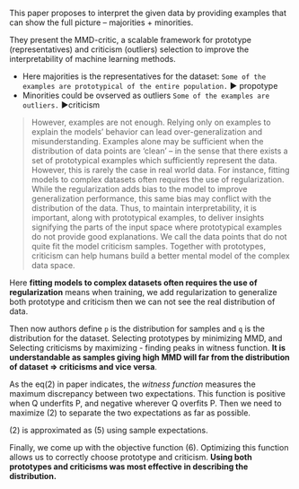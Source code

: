 This paper proposes to interpret the given data by providing examples that can show
the full picture – majorities + minorities.

They present the MMD-critic, a scalable framework for prototype (representatives) and criticism (outliers) selection to improve
the interpretability of machine learning methods.

* Here majorities is the representatives for the dataset: 
`Some of the examples are prototypical of the entire population.` 
:arrow_forward: propotype
* Minorities could be ovserved as outliers
`Some of the examples are outliers.`
:arrow_forward:criticism

> However, examples are not enough. Relying only on examples to explain the models’ behavior
can lead over-generalization and misunderstanding. Examples alone may be sufficient when the
distribution of data points are ‘clean’ – in the sense that there exists a set of prototypical examples
which sufficiently represent the data. However, this is rarely the case in real world data. For instance,
fitting models to complex datasets often requires the use of regularization. While the regularization
adds bias to the model to improve generalization performance, this same bias may conflict with the
distribution of the data. Thus, to maintain interpretability, it is important, along with prototypical
examples, to deliver insights signifying the parts of the input space where prototypical examples do not provide good explanations. We call the data points that do not quite fit the model criticism
samples. Together with prototypes, criticism can help humans build a better mental model of the
complex data space.

Here **fitting models to complex datasets often requires the use of regularization** means when training, we add regularization to generalize both prototype and criticism then we can not see the real distribution of data.

Then now authors define `p` is the distribution for samples and `q` is the distribution for the dataset.
Selecting prototypes by minimizing MMD, and Selecting criticisms by maximizing - finding peaks in witness function.
**It is understandable as samples giving high MMD will far from the distribution of dataset => criticisms and vice versa**.

As the eq(2) in paper indicates, the *witness function* measures the maximum discrepancy between two expectations. This function is positive when Q underfits P, and negative wherever Q overfits P. Then we need to maximize (2) to separate the two expectations as far as possible. 

(2) is approximated as (5) using sample expectations.

Finally, we come up with the objective function (6). Optimizing this function allows us to correctly choose prototype and criticism. 
**Using both prototypes and criticisms was most effective in describing the distribution.**

